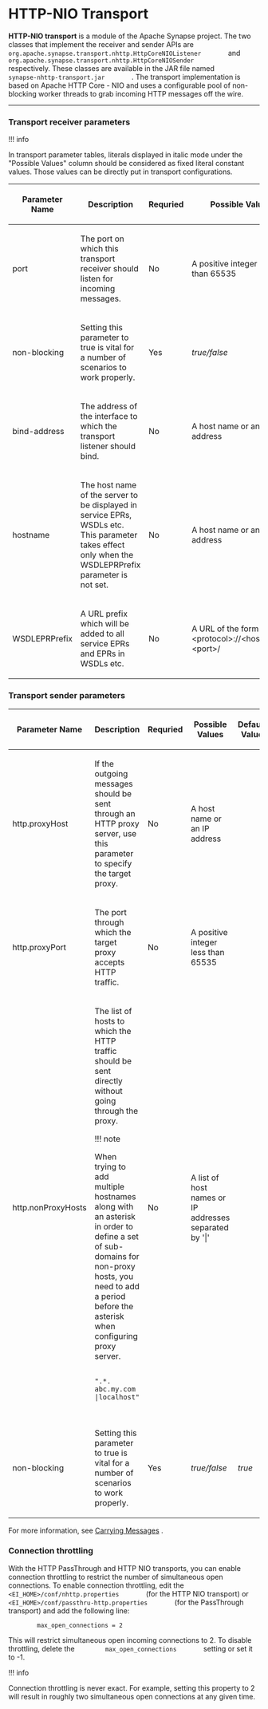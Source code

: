 # HTTP-NIO Transport

**HTTP-NIO transport** is a module of the Apache Synapse project. The
two classes that implement the receiver and sender APIs are
`         org.apache.synapse.transport.nhttp.HttpCoreNIOListener        `
and
`         org.apache.synapse.transport.nhttp.HttpCoreNIOSender        `
respectively. These classes are available in the JAR file named
`         synapse-nhttp-transport.jar        ` . The transport
implementation is based on Apache HTTP Core - NIO and uses a
configurable pool of non-blocking worker threads to grab incoming HTTP
messages off the wire.

------------------------------------------------------------------------

### Transport receiver parameters

!!! info

In transport parameter tables, literals displayed in italic mode under
the "Possible Values" column should be considered as fixed literal
constant values. Those values can be directly put in transport
configurations.


<table>
<colgroup>
<col style="width: 20%" />
<col style="width: 20%" />
<col style="width: 20%" />
<col style="width: 20%" />
<col style="width: 20%" />
</colgroup>
<thead>
<tr class="header">
<th><p>Parameter Name</p></th>
<th><p>Description</p></th>
<th><p>Requried</p></th>
<th><p>Possible Values</p></th>
<th><p>Default Value</p></th>
</tr>
</thead>
<tbody>
<tr class="odd">
<td><p>port</p></td>
<td><p>The port on which this transport receiver should listen for incoming messages.</p></td>
<td><p>No</p></td>
<td><p>A positive integer less than 65535</p></td>
<td><p>8280</p></td>
</tr>
<tr class="even">
<td><p>non-blocking</p></td>
<td><p>Setting this parameter to true is vital for a number of scenarios to work properly.</p></td>
<td><p>Yes</p></td>
<td><p><em>true/false</em></p></td>
<td><p><em>true</em></p></td>
</tr>
<tr class="odd">
<td><p>bind-address</p></td>
<td><p>The address of the interface to which the transport listener should bind.</p></td>
<td><p>No</p></td>
<td><p>A host name or an IP address</p></td>
<td><p>127.0.0.1</p></td>
</tr>
<tr class="even">
<td><p>hostname</p></td>
<td><p>The host name of the server to be displayed in service EPRs, WSDLs etc. This parameter takes effect only when the WSDLEPRPrefix parameter is not set.</p></td>
<td><p>No</p></td>
<td><p>A host name or an IP address</p></td>
<td><p>localhost</p></td>
</tr>
<tr class="odd">
<td><p>WSDLEPRPrefix</p></td>
<td><p>A URL prefix which will be added to all service EPRs and EPRs in WSDLs etc.</p></td>
<td><p>No</p></td>
<td><p>A URL of the form &lt;protocol&gt;://&lt;hostname&gt;:&lt;port&gt;/</p></td>
<td><p><br />
</p></td>
</tr>
</tbody>
</table>

### Transport sender parameters

<table>
<thead>
<tr class="header">
<th><p>Parameter Name</p></th>
<th><p>Description</p></th>
<th><p>Requried</p></th>
<th><p>Possible Values</p></th>
<th><p>Default Value</p></th>
</tr>
</thead>
<tbody>
<tr class="odd">
<td><p>http.proxyHost</p></td>
<td><p>If the outgoing messages should be sent through an HTTP proxy server, use this parameter to specify the target proxy.</p></td>
<td><p>No</p></td>
<td><p>A host name or an IP address</p></td>
<td><p><br />
</p></td>
</tr>
<tr class="even">
<td><p>http.proxyPort</p></td>
<td><p>The port through which the target proxy accepts HTTP traffic.</p></td>
<td><p>No</p></td>
<td><p>A positive integer less than 65535</p></td>
<td><p><br />
</p></td>
</tr>
<tr class="odd">
<td><p>http.nonProxyHosts</p></td>
<td><div class="content-wrapper">
<p>The list of hosts to which the HTTP traffic should be sent directly without going through the proxy.</p>
!!! note
<p>When trying to add multiple hostnames along with an asterisk in order to define a set of sub-domains for non-proxy hosts, you need to add a period before the asterisk when configuring proxy server.</p>
<p><code>               ".*.                               abc.my.com                              |localhost"              </code></p>
<div>
<code>                             </code>
</div>

</div></td>
<td><p>No</p></td>
<td><p>A list of host names or IP addresses separated by '|'</p></td>
<td><p><br />
</p></td>
</tr>
<tr class="even">
<td><p>non-blocking</p></td>
<td><p>Setting this parameter to true is vital for a number of scenarios to work properly.</p></td>
<td><p>Yes</p></td>
<td><p><em>true/false</em></p></td>
<td><p><em>true</em></p></td>
</tr>
</tbody>
</table>

For more information, see [Carrying
Messages](https://docs.wso2.com/display/EI650/Carrying+Messages) .

### Connection throttling

With the HTTP PassThrough and HTTP NIO transports, you can enable
connection throttling to restrict the number of simultaneous open
connections. To enable connection throttling, edit the
`         <EI_HOME>/conf/nhttp.properties        ` (for the HTTP NIO
transport) or `         <EI_HOME>/conf/passthru-http.properties        `
(for the PassThrough transport) and add the following line:

`         max_open_connections = 2        `

This will restrict simultaneous open incoming connections to 2. To
disable throttling, delete the `         max_open_connections        `
setting or set it to -1.

!!! info

Connection throttling is never exact. For example, setting this property
to 2 will result in roughly two simultaneous open connections at any
given time.

